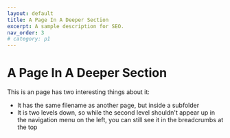 ```yaml
---
layout: default
title: A Page In A Deeper Section
excerpt: A sample description for SEO.
nav_order: 3
# category: p1
---
```


# A Page In A Deeper Section

This is an page has two interesting things about it:

- It has the same filename as another page, but inside a subfolder
- It is two levels down, so while the second level shouldn't appear up in the
  navigation menu on the left, you can still see it in the breadcrumbs at the
  top

